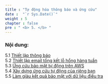 ```yaml
---
title : "Tự động hóa thông báo và ứng cứu"
date :  "`r Sys.Date()`" 
weight : 5 
chapter : false
pre : " <b> 5. </b> "
---
```


### Nội dung:

5.1 [Thiết lập thông báo](./5.1/)\
5.2 [Thiết lập email tổng kết lỗ hổng hàng tuần](./5.2/)\
5.3 [Ứng cứu bảo mật tự động trên AWS](./5.3)\
5.4 [Xây dựng ứng cứu tự động của riêng bạn](./5.4)\
5.5 [Làm giàu kết quả bảo mật với dữ liệu điều tra](./5.5)
